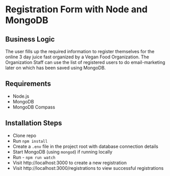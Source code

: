 # Registration Form with Node and MongoDB
##  Business Logic
The user fills up the required information to register themselves for the online 3 day juice fast organized by a Vegan Food Organization.
The Organization Staff can use the list of registered users to do email-marketing later on which has been saved using MongoDB.
## Requirements
* Node.js
* MongoDB
* MongoDB Compass

## Installation Steps
* Clone repo
* Run `npm install`
* Create a `.env` file in the project root with database connection details
* Start MongoDB (using `mongod`) if running locally
* Run - `npm run watch`
* Visit http://localhost:3000 to create a new registration
* Visit http://localhost:3000/registrations to view successful registrations


